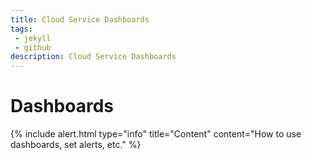 ```yaml
---
title: Cloud Service Dashboards
tags: 
 - jekyll
 - github
description: Cloud Service Dashboards
---
```


# Dashboards

{% include alert.html type="info" title="Content" content="How to use dashboards, set alerts, etc." %}